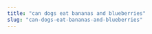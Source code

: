 ```yaml
---
title: "can dogs eat bananas and blueberries"
slug: "can-dogs-eat-bananas-and-blueberries"
---
```


